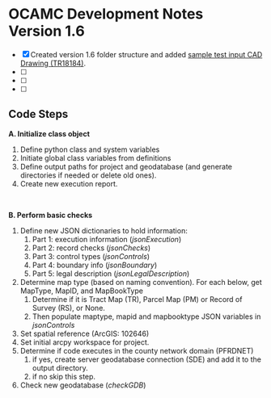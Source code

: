# OCAMC Development Notes<br>Version 1.6

- [x] Created version 1.6 folder structure and added [sample test input CAD Drawing (TR18184)](/amc16/Test/Input/TR18184_PHASE2.dwg).
- [ ] 
- [ ] 
- [ ] 


## Code Steps


**A. Initialize class object**
  1. Define python class and system variables
  2. Initiate global class variables from definitions
  3. Define output paths for project and geodatabase (and generate directories if needed or delete old ones).
  4. Create new execution report.

<br>

**B. Perform basic checks**
  1. Define new JSON dictionaries to hold information:
     1. Part 1: execution information (*jsonExecution*)
     2. Part 2: record checks (*jsonChecks*)
     3. Part 3: control types (*jsonControls*)
     4. Part 4: boundary info (*jsonBoundary*)
     5. Part 5: legal description (*jsonLegalDescription*) 
  2. Determine map type (based on naming convention). For each below, get MapType, MapID, and MapBookType
     1. Determine if it is Tract Map (TR), Parcel Map (PM) or Record of Survey (RS), or None.
     2. Then populate maptype, mapid and mapbooktype JSON variables in *jsonControls*   
  3. Set spatial reference (ArcGIS: 102646)
  4. Set initial arcpy workspace for project.
  5. Determine if code executes in the county network domain (PFRDNET)
      1. if yes, create server geodatabase connection (SDE) and add it to the output directory.
      2. if no skip this step.
  6. Check new geodatabase (*checkGDB*)


